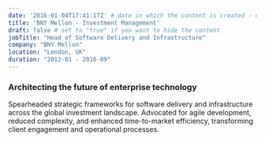 ```yaml
---
date: '2016-01-04T17:41:17Z' # date in which the content is created - defaults to "today"
title: 'BNY Mellon - Investment Management'
draft: false # set to "true" if you want to hide the content 
jobTitle: "Head of Software Delivery and Infrastructure"
company: "BNY Mellon"
location: "London, UK"
duration: "2012-01 - 2016-09"
---
```

### Architecting the future of enterprise technology
Spearheaded strategic frameworks for software delivery and infrastructure across the global investment landscape. Advocated for agile development, reduced complexity, and enhanced time-to-market efficiency, transforming client engagement and operational processes.
